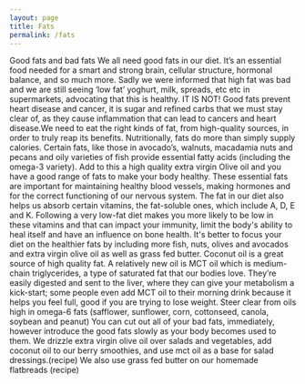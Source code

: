 ```yaml
---
layout: page
title: Fats
permalink: /fats
---
```


Good fats and bad fats
We all need good fats in our diet. It’s an essential food needed for a smart and strong brain, cellular structure, hormonal balance, and so much more. Sadly we were informed that high fat was bad and we are still seeing ‘low fat’ yoghurt, milk, spreads, etc etc in supermarkets, advocating that this is healthy. IT IS NOT! Good fats prevent heart disease and cancer, it is sugar and refined carbs that we must stay clear of, as they cause inflammation that can lead to cancers and heart disease.We need to eat the right kinds of fat, from high-quality sources, in order to truly reap its benefits.  Nutritionally, fats do more than simply supply calories. Certain fats, like those in avocado’s, walnuts, macadamia nuts and pecans and oily varieties of fish provide essential fatty acids (including the omega-3 variety). Add to this a high quality extra virgin Olive oil and you have a good range of fats to make your body healthy. These essential fats are important for maintaining healthy blood vessels, making hormones and for the correct functioning of our nervous system. The fat in our diet also helps us absorb certain vitamins, the fat-soluble ones, which include A, D, E and K. Following a very low-fat diet makes you more likely to be low in these vitamins and that can impact your immunity, limit the body's ability to heal itself and have an influence on bone health. It's better to focus your diet on the healthier fats by including more fish, nuts, olives and avocados and  extra virgin olive oil as well as grass fed butter. Coconut oil is a great source of high quality fat. A relatively new oil is MCT oil which is medium-chain triglycerides, a type of saturated fat that our bodies love. They’re easily digested and sent to the liver, where they can give your metabolism a kick-start; some people even add MCT oil to their morning drink  because it helps you feel full, good if you are trying to lose weight.
 Steer clear from oils high in omega-6 fats (safflower, sunflower, corn, cottonseed, canola, soybean and peanut)
You can cut out all of your bad fats, immediately, however introduce the good fats slowly as your body becomes used to them. 
We drizzle extra virgin olive oil over salads and vegetables, add coconut oil to our berry smoothies, and use mct oil as a base for salad dressings.(recipe) We also use grass fed butter on our homemade flatbreads (recipe) 
 


